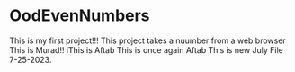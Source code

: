 # OodEvenNumbers
This is my first project!!!
This project takes a nuumber from a web browser
This is Murad!!
iThis is Aftab 
This is once again Aftab
This is new July File 7-25-2023. 
